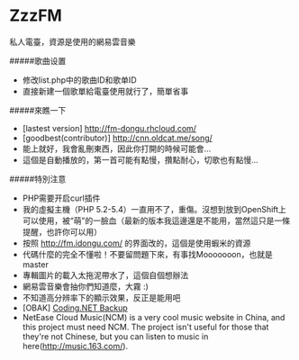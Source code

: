 ZzzFM
========
私人電臺，資源是使用的網易雲音樂

#####歌曲设置
- 修改list.php中的歌曲ID和歌单ID
- 直接新建一個歌單給電臺使用就行了，簡單省事

#####來瞧一下
- [lastest version] http://fm-dongu.rhcloud.com/
- [goodbest(contributor)] http://cnn.oldcat.me/song/
- 能上就好，我會亂刪東西，因此你打開的時候可能會...
- 這個是自動播放的，第一首可能有點慢，攢點耐心，切歌也有點慢...

#####特別注意
- PHP需要开启curl插件
- 我的虛擬主機（PHP 5.2-5.4）一直用不了，重傷。沒想到放到OpenShift上可以使用，被“萌”的一臉血（最新的版本我這邊還是不能用，當然這只是一條提醒，也許你可以用）
- 按照 http://fm.idongu.com/ 的界面改的，這個是使用蝦米的資源
- 代碼什麼的完全不懂啦！不要留問題下來，有事找Mooooooon，也就是master
- 專輯圖片的載入太拖泥帶水了，這個自個想辦法
- 網易雲音樂會抽你們知道麼，大霧 :)
- 不知道高分辨率下的顯示效果，反正是能用吧
- [OBAK] [Coding.NET Backup][1]
- NetEase Cloud Music(NCM) is a very cool music website in China, and this project must need NCM. The project isn't useful for those that they're not Chinese, but you can listen to music in here(http://music.163.com/).

[1]: https://coding.net/u/MinonHeart/p/ZzzFM/git
